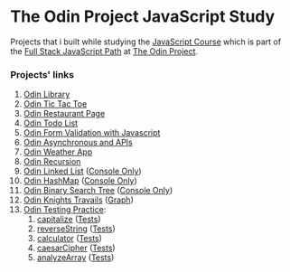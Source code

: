 # The Odin Project JavaScript Study

Projects that i built while studying the [JavaScript Course](https://www.theodinproject.com/paths/full-stack-javascript/courses/javascript/) which is part of the [Full Stack JavaScript Path](https://www.theodinproject.com/paths/full-stack-javascript/) at [The Odin Project](https://www.theodinproject.com/).

### Projects' links

1. [Odin Library](https://hussein-m-kandil.github.io/top-javascript-study/dist/odin-library.html)
2. [Odin Tic Tac Toe](https://hussein-m-kandil.github.io/top-javascript-study/dist/odin-tic-tac-toe.html)
3. [Odin Restaurant Page](https://hussein-m-kandil.github.io/top-javascript-study/dist/odin-restaurant-page.html)
4. [Odin Todo List](https://hussein-m-kandil.github.io/top-javascript-study/dist/odin-todo-list.html)
5. [Odin Form Validation with Javascript](https://hussein-m-kandil.github.io/top-javascript-study/dist/odin-form-validation.html)
6. [Odin Asynchronous and APIs](https://hussein-m-kandil.github.io/top-javascript-study/dist/odin-async-api.html)
7. [Odin Weather App](https://hussein-m-kandil.github.io/top-javascript-study/dist/odin-weather-app.html)
8. [Odin Recursion](https://hussein-m-kandil.github.io/top-javascript-study/dist/odin-recursion.html)
9. [Odin Linked List](https://hussein-m-kandil.github.io/top-javascript-study/dist/odin-linked-list.html)
   ([Console Only](./odin-linked-list/linked-list/linked-list.js))
10. [Odin HashMap](https://hussein-m-kandil.github.io/top-javascript-study/dist/odin-hashmap.html)
    ([Console Only](./odin-hashmap/hashmap/hashmap.js))
11. [Odin Binary Search Tree](https://hussein-m-kandil.github.io/top-javascript-study/dist/odin-bst.html)
    ([Console Only](./odin-bst/tree/tree.js))
12. [Odin Knights Travails](https://hussein-m-kandil.github.io/top-javascript-study/dist/odin-knights-travails.html)
    ([Graph](./odin-knights-travails/knight-moves/knight-moves.js))
13. [Odin Testing Practice](./odin-testing/):
    1. [capitalize](./odin-testing/capitalize.js) ([Tests](./odin-testing/capitalize.test.js))
    2. [reverseString](./odin-testing/reverse-string.js) ([Tests](./odin-testing/reverse-string.test.js))
    3. [calculator](./odin-testing/calculator.js) ([Tests](./odin-testing/calculator.test.js))
    4. [caesarCipher](./odin-testing/caesar-cipher.js) ([Tests](./odin-testing/caesar-cipher.test.js))
    5. [analyzeArray](./odin-testing/analyze-array.js) ([Tests](./odin-testing/analyze-array.test.js))
